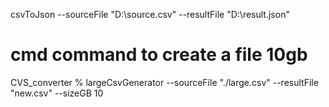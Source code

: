 csvToJson --sourceFile "D:\source.csv" --resultFile "D:\result.json"

# cmd command to create a file 10gb

CVS_converter % largeCsvGenerator --sourceFile "./large.csv" --resultFile "new.csv" --sizeGB 10
